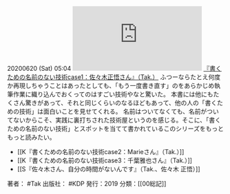 20200620 (Sat) 05:04
[![](https://gyazo.com/8246f3f6424ac9600b0e41a4d9188d6f.img)](http://amzn.to/2YRNc39)
[『書くための名前のない技術case1：佐々木正悟さん』（Tak.）](https://amzn.to/2YRNc39)
ふつーならたとえ何度か再現しちゃうことはあったとしても、「もう一度書き直す」のをあらかじめ執筆作業に織り込んでおくってのはすごい技術やなと驚いた。
本書には他にもたくさん驚きがあって、それと同じくらいのなるほどもあって、他の人の「書くための技術」は面白いことを見せてくれる。
名前はついてなくても、名前がついてないからこそ、実践に裏打ちされた技術屋というのを感じる。そこに、「書くための名前のない技術」とスポットを当てて書かれているこのシリーズをもっともっと読みたい。

- [[K『書くための名前のない技術case2：Marieさん』（Tak.）]]
- [[K『書くための名前のない技術case3：千葉雅也さん』（Tak.）]]
- [[S『佐々木さん、自分の時間がないんです』（Tak.、佐々木 正悟）]]

著者： #Tak
出版社： #KDP 
発行：2019
分類：[[00総記]]